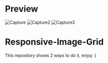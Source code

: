 # Preview  

![Capture](https://github.com/ImMaxence/Responsive-Image-Grid/assets/110362553/7d72354e-a522-47f2-9be1-9e6cdcc6eb28)
![Capture2](https://github.com/ImMaxence/Responsive-Image-Grid/assets/110362553/c87eb9ef-ba39-48ec-84af-5053406ba864)
![Capture3](https://github.com/ImMaxence/Responsive-Image-Grid/assets/110362553/73cd67eb-5898-4b70-ad6c-267a40fab506)

# Responsive-Image-Grid
This repository shows 2 ways to do it, enjoy :)
